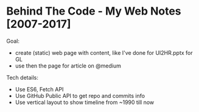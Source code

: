 # Behind The Code - My Web Notes [2007-2017]

Goal: 

- create (static) web page with content, like I've done for UI2HR.pptx for GL
- use then the page for article on @medium


Tech details:

- Use ES6, Fetch API
- Use GitHub Public API to get repo and commits info
- Use vertical layout to show timeline from ~1990 till now
